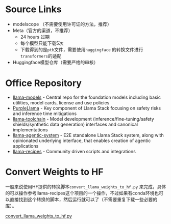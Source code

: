 # Source Links

- modelscope （不需要使用许可证的方法，推荐）
- Meta（官方的渠道，不推荐）
	- 24 hours 过期
	- 每个模型只能下载5次
	- 下载得到的是`pth`文件，需要使用`huggingface` 的转换文件进行`transformers`的适配
- Huggingface模型仓库（需要严格的审核）
# Office Repository

- [llama-models](https://github.com/meta-llama/llama-models) - Central repo for the foundation models including basic utilities, model cards, license and use policies
- [PurpleLlama](https://github.com/meta-llama/PurpleLlama) - Key component of Llama Stack focusing on safety risks and inference time mitigations
- [llama-toolchain](https://github.com/meta-llama/llama-toolchain) - Model development (inference/fine-tuning/safety shields/synthetic data generation) interfaces and canonical implementations
- [llama-agentic-system](https://github.com/meta-llama/llama-agentic-system) - E2E standalone Llama Stack system, along with opinionated underlying interface, that enables creation of agentic applications
- [llama-recipes](https://github.com/meta-llama/llama-recipes) - Community driven scripts and integrations

# Convert Weights to HF

一般来说使用HF提供的转换脚本`convert_llama_weights_to_hf.py` 来完成，具体的可以操作参考llama-recipes这个项目的一个操作，不过如果有conda环境也可以直接找到这个转换的脚本，然后运行就可以了（不需要重复下载一些必要的库）。

[convert_llama_weights_to_hf.py](./assets/convert_llama_weights_to_hf.py)



